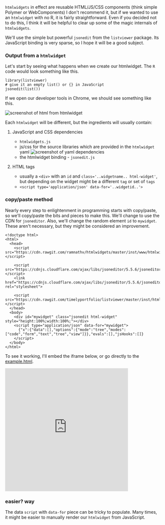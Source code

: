 `htmlwidgets` in effect are reusable HTML/JS/CSS components (think simple Polymer or WebComponents)  I don't recommend it, but if we wanted to use an `htmlwidget` with no R, it is fairly straightforward.  Even if you decided not to do this, I think it will be helpful to clear up some of the magic internals of `htmlwidgets`.

We'll use the simple but powerful `jsonedit` from the `listviewer` package.  Its JavaScript binding is very sparse, so I hope it will be a good subject.

### Output from a `htmlwidget`

Let's start by seeing what happens when we create our htmlwidget.  The `R` code would look something like this.

```
library(listviewer)
# give it an empty list() or {} in JavaScript
jsonedit(list())
```

If we open our developer tools in Chrome, we should see something like this.


![screenshot of html from htmlwidget](C:/Users/Kent.TLEAVELL_NT/Dropbox/development/r/buildingwidgets/post_look_ma_no_R/screenshot_htmlwidget_output.png)


Each `htmlwidget` will be different, but the ingredients will usually contain:

1. JavaScript and CSS dependencies
    - `htmlwidgets.js`
    - js/css for the source libraries which are provided in the `htmlwidget` yaml
    ![screenshot of yaml dependencies](C:/Users/Kent.TLEAVELL_NT/Dropbox/development/r/buildingwidgets/post_look_ma_no_R/screenshot_yaml.png)
    - the htmlwidget binding - `jsonedit.js`
 
2. HTML tags
    - usually a `<div>` with an `id` and `class='..widgetname.. html-widget'`, but depending on the widget might be a different `tag` or set of `tags`
    - `<script type='application/json' data-for='..widgetid..'>`

  
### copy/paste method

Nearly every step to enlightenment in programming starts with copy/paste, so we'll copy/paste the bits and pieces to make this.  We'll change to use the CDN for `jsoneditor`.  Also, we'll change the random element `id` to `mywidget`.  These aren't necessary, but they might be considered an improvement.


```
<!doctype html>
<html>
  <head>
    <script src="https://cdn.rawgit.com/ramnathv/htmlwidgets/master/inst/www/htmlwidgets.js"></script>
    
    <script src="https://cdnjs.cloudflare.com/ajax/libs/jsoneditor/5.5.6/jsoneditor.min.js"></script>
    <link href="https://cdnjs.cloudflare.com/ajax/libs/jsoneditor/5.5.6/jsoneditor.min.css" rel="stylesheet">
    
    <script src="https://cdn.rawgit.com/timelyportfolio/listviewer/master/inst/htmlwidgets/jsonedit.js"></script>
  </head>
  <body>
    <div id="mywidget" class="jsonedit html-widget" style="height:100%;width:100%;"></div>
    <script type="application/json" data-for="mywidget">
      {"x":{"data":[],"options":{"mode":"tree","modes":["code","form","text","tree","view"]}},"evals":[],"jsHooks":[]}
    </script>
  </body>
</html>
```

To see it working, I'll embed the iframe below, or go directly to the [example.html](//timelyportfolio.github.io/post_look_ma_no_R/example.html).

<iframe src="https://timelyportfolio.github.io/post_look_ma_no_R/example.html" style='height:400px; width:400px; border:none;'></iframe>

### easier? way

The data `script` with `data-for` piece can be tricky to populate.  Many times, it might be easier to manually render our `htmlwidget` from JavaScript.

